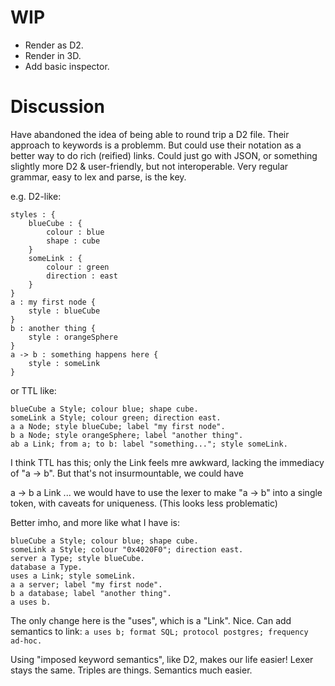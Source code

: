 
# WIP

- Render as D2.
- Render in 3D.
- Add basic inspector.

# Discussion

Have abandoned the idea of being able to round trip a D2 file. Their approach to keywords is a problemm.
But could use their notation as a better way to do rich (reified) links.
Could just go with JSON, or something slightly more D2 & user-friendly, but not interoperable.
Very regular grammar, easy to lex and parse, is the key.

e.g. D2-like:

```
styles : {
    blueCube : {
        colour : blue
        shape : cube
    }
    someLink : {
        colour : green
        direction : east
    }
}
a : my first node {
    style : blueCube
}
b : another thing {
    style : orangeSphere
}
a -> b : something happens here {
    style : someLink
}
```

or TTL like:

```
blueCube a Style; colour blue; shape cube.
someLink a Style; colour green; direction east.
a a Node; style blueCube; label "my first node".
b a Node; style orangeSphere; label "another thing".
ab a Link; from a; to b: label "something..."; style someLink.
```

I think TTL has this; only the Link feels mre awkward, lacking the immediacy of "a -> b".
But that's not insurmountable, we could have

a -> b a Link ...
we would have to use the lexer to make "a -> b" into a single token, with caveats for uniqueness.
(This looks less problematic)

Better imho, and more like what I have is:

```
blueCube a Style; colour blue; shape cube.
someLink a Style; colour "0x4020F0"; direction east.
server a Type; style blueCube.
database a Type.
uses a Link; style someLink.
a a server; label "my first node".
b a database; label "another thing".
a uses b.
```

The only change here is the "uses", which is a "Link". Nice.
Can add semantics to link:
`a uses b; format SQL; protocol postgres; frequency ad-hoc.`

Using "imposed keyword semantics", like D2, makes our life easier!
Lexer stays the same. Triples are things. Semantics much easier.